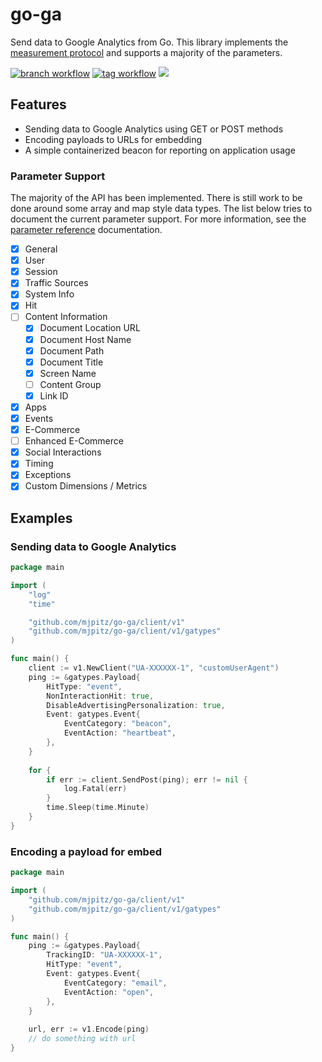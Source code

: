 # go-ga

Send data to Google Analytics from Go.
This library implements the [measurement protocol] and supports a majority of the parameters.

[![branch workflow](https://github.com/mjpitz/go-ga/workflows/branch/badge.svg?branch=main)](https://github.com/mjpitz/go-ga/actions?query=workflow%3Abranch)
[![tag workflow](https://github.com/mjpitz/go-ga/workflows/tag/badge.svg)](https://github.com/mjpitz/go-ga/actions?query=workflow%3Atag)
![](https://www.google-analytics.com/collect?v=1&tid=UA-172921913-1&cid=555&t=pageview&ec=repo&ea=open&dp=%2Fgo-ga&dt=%2Fgo-ga)

[measurement protocol]: https://developers.google.com/analytics/devguides/collection/protocol/v1/reference

## Features

* Sending data to Google Analytics using GET or POST methods
* Encoding payloads to URLs for embedding
* A simple containerized beacon for reporting on application usage

### Parameter Support

The majority of the API has been implemented.
There is still work to be done around some array and map style data types.
The list below tries to document the current parameter support.
For more information, see the [parameter reference] documentation.

[parameter reference]: https://developers.google.com/analytics/devguides/collection/protocol/v1/parameters

- [x] General
- [x] User
- [x] Session
- [x] Traffic Sources
- [x] System Info
- [x] Hit
- [ ] Content Information
  - [x] Document Location URL
  - [x] Document Host Name
  - [x] Document Path
  - [x] Document Title
  - [x] Screen Name
  - [ ] Content Group
  - [x] Link ID
- [x] Apps
- [x] Events
- [x] E-Commerce
- [ ] Enhanced E-Commerce
- [x] Social Interactions
- [x] Timing
- [x] Exceptions
- [x] Custom Dimensions / Metrics

## Examples

### Sending data to Google Analytics

```go
package main

import (
    "log"
    "time"

    "github.com/mjpitz/go-ga/client/v1"
    "github.com/mjpitz/go-ga/client/v1/gatypes"
)

func main() {
    client := v1.NewClient("UA-XXXXXX-1", "customUserAgent")
    ping := &gatypes.Payload{
        HitType: "event",
        NonInteractionHit: true,
        DisableAdvertisingPersonalization: true,
        Event: gatypes.Event{
            EventCategory: "beacon",
            EventAction: "heartbeat",
        },
    }
    
    for {
        if err := client.SendPost(ping); err != nil {
            log.Fatal(err)
        }
        time.Sleep(time.Minute)
    }
}
```

### Encoding a payload for embed

```go
package main

import (
    "github.com/mjpitz/go-ga/client/v1"
    "github.com/mjpitz/go-ga/client/v1/gatypes"
)

func main() {
    ping := &gatypes.Payload{
        TrackingID: "UA-XXXXXX-1",
        HitType: "event",
        Event: gatypes.Event{
            EventCategory: "email",
            EventAction: "open",
        },
    }
    
    url, err := v1.Encode(ping)
    // do something with url
}
```
